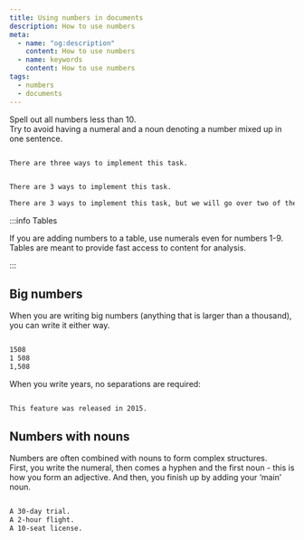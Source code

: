 ```yaml
---
title: Using numbers in documents
description: How to use numbers
meta:
  - name: "og:description"
    content: How to use numbers
  - name: keywords
    content: How to use numbers
tags:
  - numbers
  - documents
---
```


Spell out all numbers less than 10.  
Try to avoid having a numeral and a noun denoting a number mixed up in one sentence.  

```markdown title="✅ Do this"

There are three ways to implement this task.

```

```markdown title="⛔ Don't do this"

There are 3 ways to implement this task.

There are 3 ways to implement this task, but we will go over two of them in this help topic.

```

:::info Tables

If you are adding numbers to a table, use numerals even for numbers 1-9.
Tables are meant to provide fast access to content for analysis.

:::

## Big numbers

When you are writing big numbers (anything that is larger than a thousand), you can write it either way.

```markdown title="✅ Do this"

1508
1 508
1,508

```

When you write years, no separations are required:

```markdown title="✅ Do this"

This feature was released in 2015.

```

## Numbers with nouns

Numbers are often combined with nouns to form complex structures.  
First, you write the numeral, then comes a hyphen and the first noun - this is how you form an adjective.
And then, you finish up by adding your ‘main’ noun.

```markdown title="✅ Do this"

A 30-day trial.
A 2-hour flight.
A 10-seat license.

```
